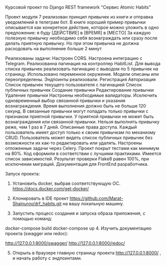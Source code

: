 Курсовой проект по Django REST framework "Сервис Atomic Habits"

Проект модуля 7 реализован принцип привычек из книги и отправка уведомлений в телеграм бот. В книге хороший пример привычки описывается как конкретное действие, которое можно уложить в одно предложение: я буду [ДЕЙСТВИЕ] в [ВРЕМЯ] в [МЕСТО] За каждую полезную привычку необходимо себя вознаграждать или сразу после делать приятную привычку. Но при этом привычка не должна расходовать на выполнение больше 2 минут


Реализованы задачи:
Настроен CORS.
Настроена интеграцию с Telegram.
Реализованна пагинация на контроллер HabitList.
Для вывода списка привычек реализовать пагинацию с выводом по 5 привычек на страницу.
Использовано переменное окружение.
Модели описаны или переопределены.
Эндпоинты реализовали.
Регистрация
Авторизация
Список привычек текущего пользователя с пагинацией
Список публичных привычек
Создание привычки
Редактирование привычки
Удаление привычки
Настроены необходимые валидаторы.
Исключить одновременный выбор связанной привычки и указания вознаграждения.
Время выполнения должно быть не больше 120 секунд.
В связанные привычки могут попадать только привычки с признаком приятной привычки.
У приятной привычки не может быть вознаграждения или связанной привычки.
Нельзя выполнять привычку реже, чем 1 раз в 7 дней.
Описанные права доступа.
Каждый пользователь имеет доступ только к своим привычкам по механизму CRUD.
Пользователь может видеть список публичных привычек без возможности их как-то редактировать или удалять.
Настроены отложенные задачи через Celery.
Проект покрыт тестами как минимум на 80%.
Код оформили в соответствии с лучшими практиками.
Имеется список зависимостей.
Результат проверки Flake8 равен 100%, при исключении миграций.
Документация для FrontEnd разработчика.

Запуск проекта:

1. Установить docker, выбрав соответствующую ОС. https://docs.docker.com/get-docker/


2. Клонировать в IDE проект https://github.com/Marat-Shainurov/drf_habits.git на вашу локальную машину.


3. Запустить процесс создания и запуска образа приложения, с помощью команд:


  docker-compose build
  docker-compose up
4. Изучить документацию проекта (swagger или redoc):


  http://127.0.0.1:8000/swagger/
  http://127.0.0.1:8000/redoc/

5. Открыть в браузере главную страницу проекта http://127.0.0.1:8000/ , и начать работу с эндпоинтами.


